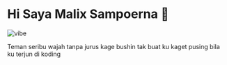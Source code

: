 # Hi Saya Malix Sampoerna 👋

![vibe](https://media0.giphy.com/media/v1.Y2lkPTZjMDliOTUyMjhwa2dqZXd6cnljcGhoYmdkMDlxeHU2cnppNTJxejk1aHA5dnkyZCZlcD12MV9pbnRlcm5hbF9naWZfYnlfaWQmY3Q9Zw/3LJHRSH6mbZ7aAG9QD/giphy.gif)

Teman seribu wajah tanpa jurus kage bushin
tak buat ku kaget pusing bila ku terjun di koding
